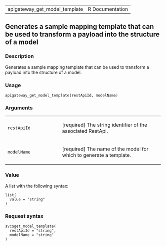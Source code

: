 <table style="width: 100%;">
<tbody>
<tr class="odd">
<td>apigateway_get_model_template</td>
<td style="text-align: right;">R Documentation</td>
</tr>
</tbody>
</table>

## Generates a sample mapping template that can be used to transform a payload into the structure of a model

### Description

Generates a sample mapping template that can be used to transform a
payload into the structure of a model.

### Usage

    apigateway_get_model_template(restApiId, modelName)

### Arguments

<table>
<colgroup>
<col style="width: 35%" />
<col style="width: 65%" />
</colgroup>
<tbody>
<tr class="odd">
<td><code
id="apigateway_get_model_template_:_restApiId">restApiId</code></td>
<td><p>[required] The string identifier of the associated
RestApi.</p></td>
</tr>
<tr class="even">
<td><code
id="apigateway_get_model_template_:_modelName">modelName</code></td>
<td><p>[required] The name of the model for which to generate a
template.</p></td>
</tr>
</tbody>
</table>

### Value

A list with the following syntax:

    list(
      value = "string"
    )

### Request syntax

    svc$get_model_template(
      restApiId = "string",
      modelName = "string"
    )

